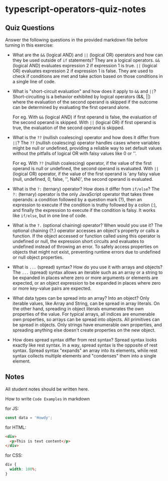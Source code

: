 # typescript-operators-quiz-notes

## Quiz Questions

Answer the following questions in the provided markdown file before turning in this exercise:

- What are the `&&` (logical AND) and `||` (logical OR) operators and how can they be used outside of `if` statements?
  They are a logical operators.
  `&&` (logical AND) evaluates expression 2 if expression 1 is true.
  `||` (logical OR) evaluates expression 2 if expression 1 is false.
  They are used to check if conditions are met and take action based on those conditions in a single line of code.

- What is "short-circuit evaluation" and how does it apply to `&&` and `||`?
  Short-circuiting is a behavior exhibited by logical operators (&&, ||) where the evaluation of the second operand is skipped if the outcome can be determined by evaluating the first operand alone.

  For eg.
  With `&&` (logical AND) if first operand is false, the evaluation of the second operand is skipped.
  With `||` (logical OR) if first operand is true, the evaluation of the second operand is skipped.

- What is the `??` (nullish coalescing) operator and how does it differ from `||`?
  The `??` (nullish coalescing) operator handles cases where variables might be null or undefined, providing a reliable way to set default values without the pitfalls of logical OR with falsy values like 0 or ''.

  For eg.
  With `??` (nullish coalescing) operator, if the value of the first operand is null or undefined, the second operand is evaluated.
  With `||` (logical OR) operator, if the value of the first operand is 'any falsy value (null, undefined, 0, false, '', NaN)', the second operand is evaluated.

- What is the `?:` (ternary) operator? How does it differ from `if/else`?
  The `?:` (ternary) operator is the only JavaScript operator that takes three operands: a condition followed by a question mark (?), then an expression to execute if the condition is truthy followed by a colon (:), and finally the expression to execute if the condition is falsy. It works like `if/else`, but in one line of code.

- What is the `?.` (optional chaining) operator? When would you use it?
  The optional chaining (?.) operator accesses an object's property or calls a function. If the object accessed or function called using this operator is undefined or null, the expression short circuits and evaluates to undefined instead of throwing an error.
  To safely access properties on objects that might not exist, preventing runtime errors due to undefined or null object properties.

- What is `...` (spread) syntax? How do you use it with arrays and objects?
  The `...` (spread) syntax allows an iterable such as an array or a string to be expanded in places where zero or more arguments or elements are expected, or an object expression to be expanded in places where zero or more key-value pairs are expected.

- What data types can be spread into an array? Into an object?
  Only iterable values, like Array and String, can be spread in array literals.
  On the other hand, spreading in object literals enumerates the own properties of the value. For typical arrays, all indices are enumerable own properties, so arrays can be spread into objects. All primitives can be spread in objects. Only strings have enumerable own properties, and spreading anything else doesn't create properties on the new object.

- How does spread syntax differ from rest syntax?
  Spread syntax looks exactly like rest syntax. In a way, spread syntax is the opposite of rest syntax. Spread syntax "expands" an array into its elements, while rest syntax collects multiple elements and "condenses" them into a single element.

## Notes

All student notes should be written here.

How to write `Code Examples` in markdown

for JS:

```js
const data = 'Howdy';
```

for HTML:

```html
<div>
  <p>This is text content</p>
</div>
```

for CSS:

```css
div {
  width: 100%;
}
```
